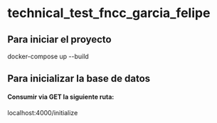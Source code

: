 # technical_test_fncc_garcia_felipe
## Para iniciar el proyecto
  docker-compose up --build

## Para inicializar la base de datos
#### Consumir via GET la siguiente ruta:
  localhost:4000/initialize
